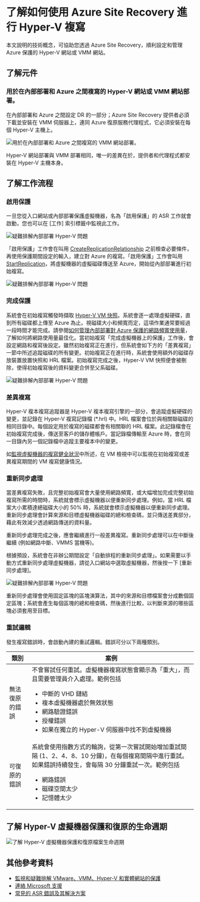 <properties
	pageTitle="了解如何使用 Azure Site Recovery 進行 Hyper-V 複寫 | Microsoft Azure" 
	description="使用本文來了解一些技術概念，協助您順利安裝、設定和管理 Azure Site Recovery。" 
	services="site-recovery" 
	documentationCenter="" 
	authors="anbacker" 
	manager="mkjain" 
	editor=""/>

<tags 
	ms.service="site-recovery" 
	ms.devlang="na"
	ms.topic="article"
	ms.tgt_pltfrm="na"
	ms.workload="storage-backup-recovery" 
	ms.date="09/12/2016" 
	ms.author="anbacker"/>
 

# 了解如何使用 Azure Site Recovery 進行 Hyper-V 複寫

本文說明的技術概念，可協助您透過 Azure Site Recovery，順利設定和管理 Azure 保護的 Hyper-V 網站或 VMM 網站。

## 了解元件

### 用於在內部部署和 Azure 之間複寫的 Hyper-V 網站或 VMM 網站部署。
 
在內部部署和 Azure 之間設定 DR 的一部分；Azure Site Recovery 提供者必須下載並安裝在 VMM 伺服器上，連同 Azure 復原服務代理程式，它必須安裝在每個 Hyper-V 主機上。

![用於在內部部署和 Azure 之間複寫的 VMM 網站部署。](media/site-recovery-understanding-site-to-azure-protection/image00.png)

Hyper-V 網站部署與 VMM 部署相同，唯一的差異在於，提供者和代理程式都安裝在 Hyper-V 主機本身。

## 了解工作流程

### 啟用保護
一旦您從入口網站或內部部署保護虛擬機器，名為「啟用保護」的 ASR 工作就會啟動，您也可以在 [工作] 索引標籤中監視此工作。

![疑難排解內部部署 Hyper-V 問題](media/site-recovery-understanding-site-to-azure-protection/image001.PNG)

「啟用保護」工作會在叫用 [CreateReplicationRelationship](https://msdn.microsoft.com/library/hh850036.aspx) 之前檢查必要條件，再使用保護期間設定的輸入，建立對 Azure 的複寫。「啟用保護」工作會叫用 [StartReplication](https://msdn.microsoft.com/library/hh850303.aspx)，將虛擬機器的虛擬磁碟傳送至 Azure，開始從內部部署進行初始複寫。

![疑難排解內部部署 Hyper-V 問題](media/site-recovery-understanding-site-to-azure-protection/IMAGE002.PNG)

### 完成保護
系統會在初始複寫觸發時擷取 [Hyper-V VM 快照](https://technet.microsoft.com/library/dd560637.aspx)。系統會逐一處理虛擬硬碟，直到所有磁碟都上傳至 Azure 為止。視磁碟大小和頻寬而定，這項作業通常要經過一段時間才能完成。請參閱[如何管理內部部署對 Azure 保護的網路頻寬使用量](https://support.microsoft.com/kb/3056159)，了解如何將網路使用量最佳化。當初始複寫「完成虛擬機器上的保護」工作後，會設定網路和複寫後設定。雖然初始複寫正在進行，但系統會如下方的「差異複寫」一節中所述追蹤磁碟的所有變更。初始複寫正在進行時，系統會使用額外的磁碟存放裝置放置快照和 HRL 檔案。初始複寫完成之後，Hyper-V VM 快照便會被刪除，使得初始複寫後的資料變更合併至父系磁碟。

![疑難排解內部部署 Hyper-V 問題](media/site-recovery-understanding-site-to-azure-protection/image03.png)

### 差異複寫
Hyper-V 複本複寫追蹤器是 Hyper-V 複本複寫引擎的一部分，會追蹤虛擬硬碟的變更，並記錄在 Hyper-V 複寫記錄檔 (*.hrl) 中。HRL 檔案會位於與相關聯磁碟的相同目錄中。每個設定用於複寫的磁碟都會有相關聯的 HRL 檔案。此記錄檔會在初始複寫完成後，傳送至客戶的儲存體帳戶。當記錄檔傳輸至 Azure 時，會在同一目錄內另一個記錄檔中追蹤主要複本中的變更。

如[監視虛擬機器的複寫健全狀況](./site-recovery-monitoring-and-troubleshooting.md#monitor-replication-health-for-virtual-machine)中所述，在 VM 檢視中可以監視在初始複寫或差異複寫期間的 VM 複寫健康情況。

### 重新同步處理 
當差異複寫失敗，且完整初始複寫會大量使用網路頻寬，或大幅增加完成完整初始複寫所需的時間時，系統就會標示虛擬機器以便重新同步處理。例如，當 HRL 檔案大小累積達總磁碟大小的 50% 時，系統就會標示虛擬機器以便重新同步處理。重新同步處理會計算來源和目標虛擬機器磁碟的總和檢查碼，並只傳送差異部分，藉此有效減少透過網路傳送的資料量。

重新同步處理完成之後，應會繼續進行一般差異複寫。重新同步處理可以在中斷後繼續 (例如網路中斷、VMMS 當機等)。

根據預設，系統會在非辦公期間設定「自動排程的重新同步處理」。如果需要以手動方式重新同步處理虛擬機器，請從入口網站中選取虛擬機器，然後按一下 [重新同步處理]。

![疑難排解內部部署 Hyper-V 問題](media/site-recovery-understanding-site-to-azure-protection/image04.png)

重新同步處理會使用固定區塊的區塊演算法，其中的來源和目標檔案會分成數個固定區塊；系統會產生每個區塊的總和檢查碼，然後進行比較，以判斷來源的哪些區塊必須套用至目標。

### 重試邏輯
發生複寫錯誤時，會啟動內建的重試邏輯。錯誤可分以下兩種類別。

| 類別 | 案例 |
|---------------------------|----------------------------------------------|
| 無法復原的錯誤 | 不會嘗試任何重試。虛擬機器複寫狀態會顯示為「重大」，而且需要管理員介入處理。範例包括<ul><li>中斷的 VHD 鏈結</li><li>複本虛擬機器處於無效狀態</li><li>網路驗證錯誤</li><li>授權錯誤</li><li>如果在獨立的 Hyper-V 伺服器中找不到虛擬機器</li></ul>|
| 可復原的錯誤 | 系統會使用指數方式的輪詢，從第一次嘗試開始增加重試間隔 (1、2、4、8、10 分鐘)，在每個複寫間隔中進行重試。如果錯誤持續發生，會每隔 30 分鐘重試一次。範例包括<ul><li>網路錯誤</li><li>磁碟空間太少</li><li>記憶體太少</li></ul>|

## 了解 Hyper-V 虛擬機器保護和復原的生命週期

![了解 Hyper-V 虛擬機器保護和復原檔案生命週期](media/site-recovery-understanding-site-to-azure-protection/image05.png)

## 其他參考資料

- [監視和疑難排解 VMware、VMM、Hyper-V 和實體網站的保護](./site-recovery-monitoring-and-troubleshooting.md)
- [連絡 Microsoft 支援](./site-recovery-monitoring-and-troubleshooting.md#reaching-out-for-microsoft-support)
- [常見的 ASR 錯誤及其解決方案](./site-recovery-monitoring-and-troubleshooting.md#common-asr-errors-and-their-resolutions)

<!---HONumber=AcomDC_0921_2016-->
